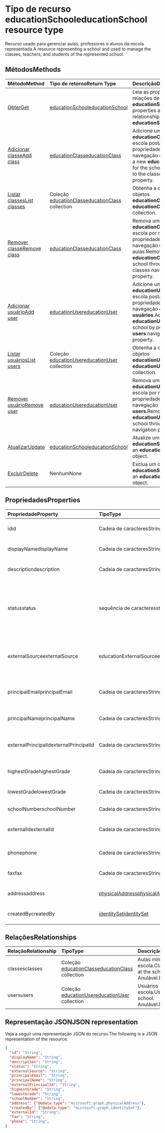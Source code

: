 # <a name="educationschool-resource-type"></a><span data-ttu-id="fd65f-101">Tipo de recurso educationSchool</span><span class="sxs-lookup"><span data-stu-id="fd65f-101">educationSchool resource type</span></span>

<span data-ttu-id="fd65f-102">Recurso usado para gerenciar aulas, professores e alunos da escola representada.</span><span class="sxs-lookup"><span data-stu-id="fd65f-102">A resource representing a school and used to manage the classes, teachers, and students of the represented school.</span></span>  


## <a name="methods"></a><span data-ttu-id="fd65f-103">Métodos</span><span class="sxs-lookup"><span data-stu-id="fd65f-103">Methods</span></span>

| <span data-ttu-id="fd65f-104">Método</span><span class="sxs-lookup"><span data-stu-id="fd65f-104">Method</span></span>           | <span data-ttu-id="fd65f-105">Tipo de retorno</span><span class="sxs-lookup"><span data-stu-id="fd65f-105">Return Type</span></span>    |<span data-ttu-id="fd65f-106">Descrição</span><span class="sxs-lookup"><span data-stu-id="fd65f-106">Description</span></span>|
|:---------------|:--------|:----------|
|[<span data-ttu-id="fd65f-107">Obter</span><span class="sxs-lookup"><span data-stu-id="fd65f-107">Get</span></span>](../api/educationschool_get.md) | [<span data-ttu-id="fd65f-108">educationSchool</span><span class="sxs-lookup"><span data-stu-id="fd65f-108">educationSchool</span></span>](educationschool.md) |<span data-ttu-id="fd65f-109">Leia as propriedades e relações de um objeto **educationSchool**.</span><span class="sxs-lookup"><span data-stu-id="fd65f-109">Read properties and relationships of an **educationSchool** object.</span></span>|
|[<span data-ttu-id="fd65f-110">Adicionar classe</span><span class="sxs-lookup"><span data-stu-id="fd65f-110">Add class</span></span>](../api/educationschool_post_classes.md) |[<span data-ttu-id="fd65f-111">educationClass</span><span class="sxs-lookup"><span data-stu-id="fd65f-111">educationClass</span></span>](educationclass.md)| <span data-ttu-id="fd65f-112">Adicione uma nova **educationClass** para a escola postando na propriedade de navegação de aulas.</span><span class="sxs-lookup"><span data-stu-id="fd65f-112">Add a new **educationClass** for the school by posting to the classes navigation property.</span></span>|
|[<span data-ttu-id="fd65f-113">Listar classes</span><span class="sxs-lookup"><span data-stu-id="fd65f-113">List classes</span></span>](../api/educationschool_list_classes.md) |<span data-ttu-id="fd65f-114">Coleção [educationClass](educationclass.md)</span><span class="sxs-lookup"><span data-stu-id="fd65f-114">[educationClass](educationclass.md) collection</span></span>| <span data-ttu-id="fd65f-115">Obtenha a coleção de objetos **educationClass**.</span><span class="sxs-lookup"><span data-stu-id="fd65f-115">Get the **educationClass** object collection.</span></span>|
|[<span data-ttu-id="fd65f-116">Remover classe</span><span class="sxs-lookup"><span data-stu-id="fd65f-116">Remove class</span></span>](../api/educationschool_delete_classes.md) |[<span data-ttu-id="fd65f-117">educationClass</span><span class="sxs-lookup"><span data-stu-id="fd65f-117">educationClass</span></span>](educationclass.md)| <span data-ttu-id="fd65f-118">Remova uma **educationClass** da escola por meio da propriedade de navegação de aulas.</span><span class="sxs-lookup"><span data-stu-id="fd65f-118">Remove an **educationClass** from the school through the classes navigation property.</span></span>|
|[<span data-ttu-id="fd65f-119">Adicionar usuário</span><span class="sxs-lookup"><span data-stu-id="fd65f-119">Add user</span></span>](../api/educationschool_post_users.md) |[<span data-ttu-id="fd65f-120">educationUser</span><span class="sxs-lookup"><span data-stu-id="fd65f-120">educationUser</span></span>](educationuser.md)| <span data-ttu-id="fd65f-121">Adicione um novo **educationUser** para a escola postando na propriedade de navegação de **usuários**.</span><span class="sxs-lookup"><span data-stu-id="fd65f-121">Add a new **educationUser** for the school by posting to the **users** navigation property.</span></span>|
|[<span data-ttu-id="fd65f-122">Listar usuários</span><span class="sxs-lookup"><span data-stu-id="fd65f-122">List users</span></span>](../api/educationschool_list_users.md) |<span data-ttu-id="fd65f-123">Coleção [educationUser](educationuser.md)</span><span class="sxs-lookup"><span data-stu-id="fd65f-123">[educationUser](educationuser.md) collection</span></span>| <span data-ttu-id="fd65f-124">Obtenha a coleção de objetos **educationUser**.</span><span class="sxs-lookup"><span data-stu-id="fd65f-124">Get the **educationUser** object collection.</span></span>|
|[<span data-ttu-id="fd65f-125">Remover usuário</span><span class="sxs-lookup"><span data-stu-id="fd65f-125">Remove user</span></span>](../api/educationschool_delete_users.md) |[<span data-ttu-id="fd65f-126">educationUser</span><span class="sxs-lookup"><span data-stu-id="fd65f-126">educationUser</span></span>](educationuser.md)| <span data-ttu-id="fd65f-127">Remova um **educationUser** da escola por meio da propriedade de navegação **users**.</span><span class="sxs-lookup"><span data-stu-id="fd65f-127">Remove an **educationUser** from the school through the **users** navigation property.</span></span>|
|[<span data-ttu-id="fd65f-128">Atualizar</span><span class="sxs-lookup"><span data-stu-id="fd65f-128">Update</span></span>](../api/educationschool_update.md) | [<span data-ttu-id="fd65f-129">educationSchool</span><span class="sxs-lookup"><span data-stu-id="fd65f-129">educationSchool</span></span>](educationschool.md) |<span data-ttu-id="fd65f-130">Atualize um objeto **educationSchool**.</span><span class="sxs-lookup"><span data-stu-id="fd65f-130">Update an **educationSchool** object.</span></span> |
|[<span data-ttu-id="fd65f-131">Excluir</span><span class="sxs-lookup"><span data-stu-id="fd65f-131">Delete</span></span>](../api/educationschool_delete.md) | <span data-ttu-id="fd65f-132">Nenhum</span><span class="sxs-lookup"><span data-stu-id="fd65f-132">None</span></span> |<span data-ttu-id="fd65f-133">Exclua um objeto **educationSchool**.</span><span class="sxs-lookup"><span data-stu-id="fd65f-133">Delete an **educationSchool** object.</span></span> |

## <a name="properties"></a><span data-ttu-id="fd65f-134">Propriedades</span><span class="sxs-lookup"><span data-stu-id="fd65f-134">Properties</span></span>
| <span data-ttu-id="fd65f-135">Propriedade</span><span class="sxs-lookup"><span data-stu-id="fd65f-135">Property</span></span>     | <span data-ttu-id="fd65f-136">Tipo</span><span class="sxs-lookup"><span data-stu-id="fd65f-136">Type</span></span>   |<span data-ttu-id="fd65f-137">Descrição</span><span class="sxs-lookup"><span data-stu-id="fd65f-137">Description</span></span>|
|:---------------|:--------|:----------|
|<span data-ttu-id="fd65f-138">id</span><span class="sxs-lookup"><span data-stu-id="fd65f-138">id</span></span>|<span data-ttu-id="fd65f-139">Cadeia de caracteres</span><span class="sxs-lookup"><span data-stu-id="fd65f-139">String</span></span>|<span data-ttu-id="fd65f-140">GUID desta escola.</span><span class="sxs-lookup"><span data-stu-id="fd65f-140">GUID of this school.</span></span>|
|<span data-ttu-id="fd65f-141">displayName</span><span class="sxs-lookup"><span data-stu-id="fd65f-141">displayName</span></span>| <span data-ttu-id="fd65f-142">Cadeia de caracteres</span><span class="sxs-lookup"><span data-stu-id="fd65f-142">String</span></span>| <span data-ttu-id="fd65f-143">Nome de exibição da escola.</span><span class="sxs-lookup"><span data-stu-id="fd65f-143">Display name of the school.</span></span>| 
|<span data-ttu-id="fd65f-144">description</span><span class="sxs-lookup"><span data-stu-id="fd65f-144">description</span></span>| <span data-ttu-id="fd65f-145">Cadeia de caracteres</span><span class="sxs-lookup"><span data-stu-id="fd65f-145">String</span></span> | <span data-ttu-id="fd65f-146">Descrição da escola.</span><span class="sxs-lookup"><span data-stu-id="fd65f-146">Description of the school.</span></span>| 
|<span data-ttu-id="fd65f-147">status</span><span class="sxs-lookup"><span data-stu-id="fd65f-147">status</span></span>| <span data-ttu-id="fd65f-148">sequência de caracteres</span><span class="sxs-lookup"><span data-stu-id="fd65f-148">string</span></span>| <span data-ttu-id="fd65f-149">Somente Leitura.</span><span class="sxs-lookup"><span data-stu-id="fd65f-149">Read-Only.</span></span> <span data-ttu-id="fd65f-150">Os valores possíveis são: `inactive`, `active`, `expired`, `deleteable`.</span><span class="sxs-lookup"><span data-stu-id="fd65f-150">The possible values are `inactive`, `active`, `expired`, `deleteable`, , , , , , , , or .</span></span>|
|<span data-ttu-id="fd65f-151">externalSource</span><span class="sxs-lookup"><span data-stu-id="fd65f-151">externalSource</span></span>| <span data-ttu-id="fd65f-152">educationExternalSource</span><span class="sxs-lookup"><span data-stu-id="fd65f-152">educationExternalSource</span></span>| <span data-ttu-id="fd65f-153">Somente Leitura.</span><span class="sxs-lookup"><span data-stu-id="fd65f-153">Read-Only.</span></span>  <span data-ttu-id="fd65f-154">Os valores possíveis são: `sis`, `manual`, `unknownFutureValue`.</span><span class="sxs-lookup"><span data-stu-id="fd65f-154">The possible values are:</span></span>|
|<span data-ttu-id="fd65f-155">principalEmail</span><span class="sxs-lookup"><span data-stu-id="fd65f-155">principalEmail</span></span>| <span data-ttu-id="fd65f-156">Cadeia de caracteres</span><span class="sxs-lookup"><span data-stu-id="fd65f-156">String</span></span>| <span data-ttu-id="fd65f-157">Endereço de email da entidade de segurança.</span><span class="sxs-lookup"><span data-stu-id="fd65f-157">Email address of the principal.</span></span>|
|<span data-ttu-id="fd65f-158">principalName</span><span class="sxs-lookup"><span data-stu-id="fd65f-158">principalName</span></span>| <span data-ttu-id="fd65f-159">Cadeia de caracteres</span><span class="sxs-lookup"><span data-stu-id="fd65f-159">String</span></span> | <span data-ttu-id="fd65f-160">Nome da entidade de segurança.</span><span class="sxs-lookup"><span data-stu-id="fd65f-160">Name of the principal.</span></span>|
|<span data-ttu-id="fd65f-161">externalPrincipalId</span><span class="sxs-lookup"><span data-stu-id="fd65f-161">externalPrincipalId</span></span>| <span data-ttu-id="fd65f-162">Cadeia de caracteres</span><span class="sxs-lookup"><span data-stu-id="fd65f-162">String</span></span> | <span data-ttu-id="fd65f-163">ID da entidade de segurança no sistema de sincronização.</span><span class="sxs-lookup"><span data-stu-id="fd65f-163">ID of principal in syncing system.</span></span> |
|<span data-ttu-id="fd65f-164">highestGrade</span><span class="sxs-lookup"><span data-stu-id="fd65f-164">highestGrade</span></span>|<span data-ttu-id="fd65f-165">Cadeia de caracteres</span><span class="sxs-lookup"><span data-stu-id="fd65f-165">String</span></span>| <span data-ttu-id="fd65f-166">Ensino de nível mais alto.</span><span class="sxs-lookup"><span data-stu-id="fd65f-166">Highest grade taught.</span></span> |
|<span data-ttu-id="fd65f-167">lowestGrade</span><span class="sxs-lookup"><span data-stu-id="fd65f-167">lowestGrade</span></span>|<span data-ttu-id="fd65f-168">Cadeia de caracteres</span><span class="sxs-lookup"><span data-stu-id="fd65f-168">String</span></span>| <span data-ttu-id="fd65f-169">Ensino de nível mais baixo.</span><span class="sxs-lookup"><span data-stu-id="fd65f-169">Lowest grade taught.</span></span> |
|<span data-ttu-id="fd65f-170">schoolNumber</span><span class="sxs-lookup"><span data-stu-id="fd65f-170">schoolNumber</span></span>|<span data-ttu-id="fd65f-171">Cadeia de caracteres</span><span class="sxs-lookup"><span data-stu-id="fd65f-171">String</span></span>| <span data-ttu-id="fd65f-172">Número da escola.</span><span class="sxs-lookup"><span data-stu-id="fd65f-172">School Number.</span></span>|
|<span data-ttu-id="fd65f-173">externalId</span><span class="sxs-lookup"><span data-stu-id="fd65f-173">externalId</span></span>|<span data-ttu-id="fd65f-174">Cadeia de caracteres</span><span class="sxs-lookup"><span data-stu-id="fd65f-174">String</span></span>| <span data-ttu-id="fd65f-175">ID da escola no sistema de sincronização.</span><span class="sxs-lookup"><span data-stu-id="fd65f-175">ID of school in syncing system.</span></span> |
|<span data-ttu-id="fd65f-176">phone</span><span class="sxs-lookup"><span data-stu-id="fd65f-176">phone</span></span>|<span data-ttu-id="fd65f-177">Cadeia de caracteres</span><span class="sxs-lookup"><span data-stu-id="fd65f-177">String</span></span>| <span data-ttu-id="fd65f-178">Número de telefone da escola.</span><span class="sxs-lookup"><span data-stu-id="fd65f-178">Phone number of school.</span></span> |
|<span data-ttu-id="fd65f-179">fax</span><span class="sxs-lookup"><span data-stu-id="fd65f-179">fax</span></span>|<span data-ttu-id="fd65f-180">Cadeia de caracteres</span><span class="sxs-lookup"><span data-stu-id="fd65f-180">String</span></span>| <span data-ttu-id="fd65f-181">Número de fax da escola.</span><span class="sxs-lookup"><span data-stu-id="fd65f-181">Fax number of school.</span></span> |
|<span data-ttu-id="fd65f-182">address</span><span class="sxs-lookup"><span data-stu-id="fd65f-182">address</span></span>|[<span data-ttu-id="fd65f-183">physicalAddress</span><span class="sxs-lookup"><span data-stu-id="fd65f-183">physicalAddress</span></span>](physicaladdress.md)| <span data-ttu-id="fd65f-184">Endereço da escola.</span><span class="sxs-lookup"><span data-stu-id="fd65f-184">Address of the school.</span></span>|
|<span data-ttu-id="fd65f-185">createdBy</span><span class="sxs-lookup"><span data-stu-id="fd65f-185">createdBy</span></span>|[<span data-ttu-id="fd65f-186">identitySet</span><span class="sxs-lookup"><span data-stu-id="fd65f-186">identitySet</span></span>](identityset.md)|<span data-ttu-id="fd65f-187">Entidade que criou a escola.</span><span class="sxs-lookup"><span data-stu-id="fd65f-187">Entity who created the school.</span></span>|

## <a name="relationships"></a><span data-ttu-id="fd65f-188">Relações</span><span class="sxs-lookup"><span data-stu-id="fd65f-188">Relationships</span></span>
| <span data-ttu-id="fd65f-189">Relação</span><span class="sxs-lookup"><span data-stu-id="fd65f-189">Relationship</span></span> | <span data-ttu-id="fd65f-190">Tipo</span><span class="sxs-lookup"><span data-stu-id="fd65f-190">Type</span></span>   |<span data-ttu-id="fd65f-191">Descrição</span><span class="sxs-lookup"><span data-stu-id="fd65f-191">Description</span></span>|
|:---------------|:--------|:----------|
|<span data-ttu-id="fd65f-192">classes</span><span class="sxs-lookup"><span data-stu-id="fd65f-192">classes</span></span>|<span data-ttu-id="fd65f-193">Coleção [educationClass](educationclass.md)</span><span class="sxs-lookup"><span data-stu-id="fd65f-193">[educationClass](educationclass.md) collection</span></span>| <span data-ttu-id="fd65f-194">Aulas ministradas na escola.</span><span class="sxs-lookup"><span data-stu-id="fd65f-194">Classes taught at the school.</span></span> <span data-ttu-id="fd65f-195">Anulável.</span><span class="sxs-lookup"><span data-stu-id="fd65f-195">Nullable.</span></span>|
|<span data-ttu-id="fd65f-196">users</span><span class="sxs-lookup"><span data-stu-id="fd65f-196">users</span></span>|<span data-ttu-id="fd65f-197">Coleção [educationUser](educationuser.md)</span><span class="sxs-lookup"><span data-stu-id="fd65f-197">[educationUser](educationuser.md) collection</span></span>| <span data-ttu-id="fd65f-198">Usuários na escola.</span><span class="sxs-lookup"><span data-stu-id="fd65f-198">Users in the school.</span></span> <span data-ttu-id="fd65f-199">Anulável.</span><span class="sxs-lookup"><span data-stu-id="fd65f-199">Nullable.</span></span>|

## <a name="json-representation"></a><span data-ttu-id="fd65f-200">Representação JSON</span><span class="sxs-lookup"><span data-stu-id="fd65f-200">JSON representation</span></span>

<span data-ttu-id="fd65f-201">Veja a seguir uma representação JSON do recurso.</span><span class="sxs-lookup"><span data-stu-id="fd65f-201">The following is a JSON representation of the resource.</span></span>

<!--{
  "blockType": "resource",
  "optionalProperties": [],
  "baseType": "microsoft.graph.educationOrganization",
  "@odata.type": "microsoft.graph.educationSchool"
}-->

```json
{
  "id": "String",
  "displayName": "String",
  "description": "String",
  "status": "String",
  "externalSource": "String",
  "principalEmail": "String",
  "principalName": "String",
  "externalPrincipalId": "String",
  "highestGrade": "String",
  "lowestGrade": "String",
  "schoolNumber": "String",
  "address": {"@odata.type": "microsoft.graph.physicalAddress"},
  "createdBy": {"@odata.type": "microsoft.graph.identitySet"},
  "externalId": "String",
  "fax": "String",
  "phone": "String",
}
```

<!-- uuid: 8fcb5dbc-d5aa-4681-8e31-b001d5168d79
2015-10-25 14:57:30 UTC -->
<!-- {
  "type": "#page.annotation",
  "description": "educationSchool resource",
  "keywords": "",
  "section": "documentation",
  "tocPath": ""
}-->

